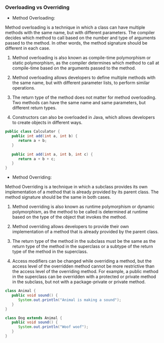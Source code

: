### Overloading vs Overriding


* Method Overloading:

Method overloading is a technique in which a class can have multiple methods with the
same name, but with different parameters. The compiler decides which method to call
based on the number and type of arguments passed to the method. In other words, the method
signature should be different in each case.


1. Method overloading is also known as compile-time polymorphism or static polymorphism,
as the compiler determines which method to call at compile-time based on the arguments 
passed to the method.

2. Method overloading allows developers to define multiple methods with the same name, 
but with different parameter lists, to perform similar operations.

3. The return type of the method does not matter for method overloading. Two methods can
have the same name and same parameters, but different return types.

4. Constructors can also be overloaded in Java, which allows developers to create objects in different ways.


```java
public class Calculator {
   public int add(int a, int b) {
      return a + b;
   }
   
   public int add(int a, int b, int c) {
      return a + b + c;
   }
}
```



* Method Overriding:

Method Overriding is a technique in which a subclass provides its own implementation
of a method that is already provided by its parent class. The method signature should
be the same in both cases.


1. Method overriding is also known as runtime polymorphism or dynamic polymorphism, as
the method to be called is determined at runtime based on the type of the object that
invokes the method.

2. Method overriding allows developers to provide their own implementation of a method 
that is already provided by the parent class.

3. The return type of the method in the subclass must be the same as the return type 
of the method in the superclass or a subtype of the return type of the method in
the superclass.

4. Access modifiers can be changed while overriding a method, but the access level of the
overridden method cannot be more restrictive than the access level of the overriding method.
For example, a public method in the superclass can be overridden with a protected or private
method in the subclass, but not with a package-private or private method.


```java
class Animal {
   public void sound() {
      System.out.println("Animal is making a sound");
   }
}

class Dog extends Animal {
   public void sound() {
      System.out.println("Woof woof");
   }
}

```